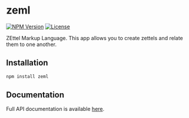 # zeml

[![NPM Version](https://img.shields.io/npm/v/zeml.svg)](https://www.npmjs.com/package/your-package)
[![License](https://img.shields.io/npm/l/zeml.svg)](LICENSE)



ZEttel Markup Language. This app allows you to create zettels and relate them to one another. 

## Installation 

```bash
npm install zeml
```

## Documentation

Full API documentation is available [here](https://shubhvjain.github.io/zeml).